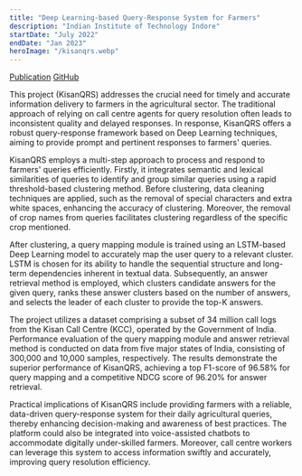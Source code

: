 ```yaml
---
title: "Deep Learning-based Query-Response System for Farmers"
description: "Indian Institute of Technology Indore"
startDate: "July 2022"
endDate: "Jan 2023"
heroImage: "/kisanqrs.webp"
---
```


<div class="bg-gray-100 p-2 rounded-md inline-block">
  <a href="https://www.sciencedirect.com/science/article/abs/pii/S0168169923005689" class="text-black-500 underline hover:text-blue-700" target="_blank">
    Publication</a> <a href="https://github.com/devraj-raghuvanshi/KisanQRS" class="text-black-500 underline hover:text-blue-700" target="_blank">
    GitHub
  </a>
</div>



This project (KisanQRS) addresses the crucial need for timely and accurate information delivery to farmers in the agricultural sector. The traditional approach of relying on call centre agents for query resolution often leads to inconsistent quality and delayed responses. In response, KisanQRS offers a robust query-response framework based on Deep Learning techniques, aiming to provide prompt and pertinent responses to farmers' queries.

KisanQRS employs a multi-step approach to process and respond to farmers' queries efficiently. Firstly, it integrates semantic and lexical similarities of queries to identify and group similar queries using a rapid threshold-based clustering method. Before clustering, data cleaning techniques are applied, such as the removal of special characters and extra white spaces, enhancing the accuracy of clustering. Moreover, the removal of crop names from queries facilitates clustering regardless of the specific crop mentioned.

After clustering, a query mapping module is trained using an LSTM-based Deep Learning model to accurately map the user query to a relevant cluster. LSTM is chosen for its ability to handle the sequential structure and long-term dependencies inherent in textual data. Subsequently, an answer retrieval method is employed, which clusters candidate answers for the given query, ranks these answer clusters based on the number of answers, and selects the leader of each cluster to provide the top-K answers.

The project utilizes a dataset comprising a subset of 34 million call logs from the Kisan Call Centre (KCC), operated by the Government of India. Performance evaluation of the query mapping module and answer retrieval method is conducted on data from five major states of India, consisting of 300,000 and 10,000 samples, respectively. The results demonstrate the superior performance of KisanQRS, achieving a top F1-score of 96.58% for query mapping and a competitive NDCG score of 96.20% for answer retrieval.

Practical implications of KisanQRS include providing farmers with a reliable, data-driven query-response system for their daily agricultural queries, thereby enhancing decision-making and awareness of best practices. The platform could also be integrated into voice-assisted chatbots to accommodate digitally under-skilled farmers. Moreover, call centre workers can leverage this system to access information swiftly and accurately, improving query resolution efficiency.




